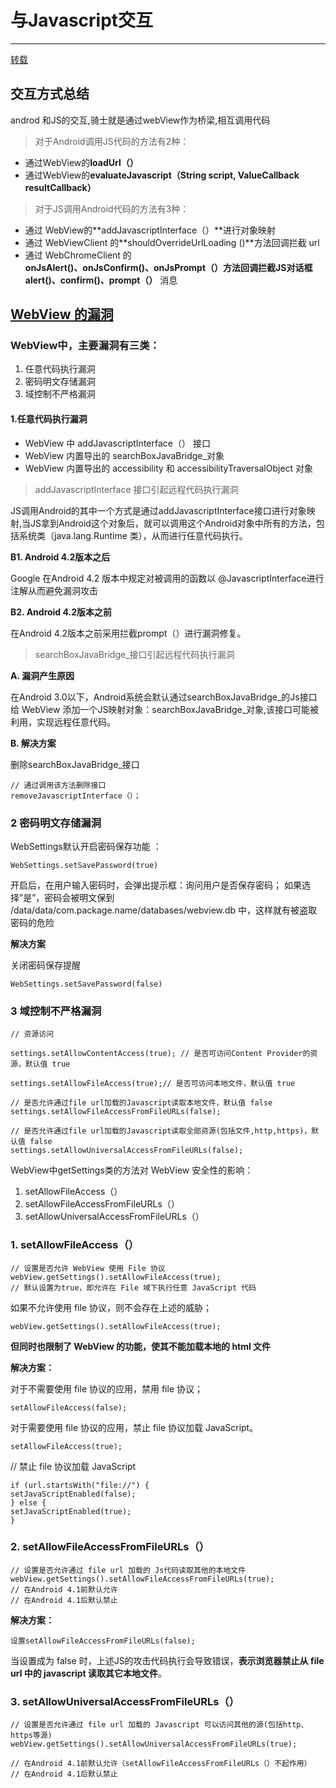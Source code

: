 # 与Javascript交互

---

[转载](https://www.jianshu.com/p/345f4d8a5cfa "原文链接")
##  交互方式总结

androd 和JS的交互,骑士就是通过webView作为桥梁,相互调用代码

> 对于Android调用JS代码的方法有2种：

- 通过WebView的**loadUrl（）**
- 通过WebView的**evaluateJavascript（String script, ValueCallback<String> resultCallback）**

> 对于JS调用Android代码的方法有3种：

* 通过 WebView的**addJavascriptInterface（）**进行对象映射
* 通过 WebViewClient 的**shouldOverrideUrlLoading ()**方法回调拦截 url
* 通过 WebChromeClient 的**onJsAlert()、onJsConfirm()、onJsPrompt（）**方法回调拦截JS对话框**alert()、confirm()、prompt（）** 消息





##  [WebView 的漏洞](https://www.jianshu.com/p/3a345d27cd42)



### WebView中，主要漏洞有三类：

1. 任意代码执行漏洞
1. 	密码明文存储漏洞
1. 	域控制不严格漏洞

#### 1.任意代码执行漏洞

*	WebView 中 addJavascriptInterface（） 接口
*	WebView 内置导出的 searchBoxJavaBridge_对象
*	WebView 内置导出的 accessibility 和 accessibilityTraversalObject 对象



>  addJavascriptInterface 接口引起远程代码执行漏洞


JS调用Android的其中一个方式是通过addJavascriptInterface接口进行对象映射,当JS拿到Android这个对象后，就可以调用这个Android对象中所有的方法，包括系统类（java.lang.Runtime 类），从而进行任意代码执行。



**B1. Android 4.2版本之后**

Google 在Android 4.2 版本中规定对被调用的函数以 @JavascriptInterface进行注解从而避免漏洞攻击

**B2. Android 4.2版本之前**

在Android 4.2版本之前采用拦截prompt（）进行漏洞修复。





> searchBoxJavaBridge_接口引起远程代码执行漏洞

**A. 漏洞产生原因**

在Android 3.0以下，Android系统会默认通过searchBoxJavaBridge_的Js接口给 WebView 添加一个JS映射对象：searchBoxJavaBridge_对象,该接口可能被利用，实现远程任意代码。

**B. 解决方案**

删除searchBoxJavaBridge_接口
    
    // 通过调用该方法删除接口
    removeJavascriptInterface（）；


### 2 密码明文存储漏洞

WebSettings默认开启密码保存功能 ：

	WebSettings.setSavePassword(true)

开启后，在用户输入密码时，会弹出提示框：询问用户是否保存密码；
如果选择”是”，密码会被明文保到 /data/data/com.package.name/databases/webview.db 中，这样就有被盗取密码的危险

**解决方案**

关闭密码保存提醒

	WebSettings.setSavePassword(false) 


### 3 域控制不严格漏洞

 	// 资源访问

    settings.setAllowContentAccess(true); // 是否可访问Content Provider的资源，默认值 true

    settings.setAllowFileAccess(true);// 是否可访问本地文件，默认值 true

    // 是否允许通过file url加载的Javascript读取本地文件，默认值 false
    settings.setAllowFileAccessFromFileURLs(false);  

    // 是否允许通过file url加载的Javascript读取全部资源(包括文件,http,https)，默认值 false
    settings.setAllowUniversalAccessFromFileURLs(false);


WebView中getSettings类的方法对 WebView 安全性的影响：

1. setAllowFileAccess（）
1. setAllowFileAccessFromFileURLs（）
1. setAllowUniversalAccessFromFileURLs（）


### 1. setAllowFileAccess（） ###
    
    // 设置是否允许 WebView 使用 File 协议
    webView.getSettings().setAllowFileAccess(true); 
    // 默认设置为true，即允许在 File 域下执行任意 JavaScript 代码

如果不允许使用 file 协议，则不会存在上述的威胁；

`webView.getSettings().setAllowFileAccess(true); ` 
   
**但同时也限制了 WebView 的功能，使其不能加载本地的 html 文件**


**解决方案：**

对于不需要使用 file 协议的应用，禁用 file 协议；

    setAllowFileAccess(false); 

对于需要使用 file 协议的应用，禁止 file 协议加载 JavaScript。

    setAllowFileAccess(true); 

// 禁止 file 协议加载 JavaScript

    if (url.startsWith("file://") {
    setJavaScriptEnabled(false);
    } else {
    setJavaScriptEnabled(true);
    }


### 2. setAllowFileAccessFromFileURLs（） ###

    // 设置是否允许通过 file url 加载的 Js代码读取其他的本地文件
    webView.getSettings().setAllowFileAccessFromFileURLs(true);
    // 在Android 4.1前默认允许
    // 在Android 4.1后默认禁止


**解决方案：**
    
    设置setAllowFileAccessFromFileURLs(false);

当设置成为 false 时，上述JS的攻击代码执行会导致错误，**表示浏览器禁止从 file url 中的 javascript 读取其它本地文件**。



### 3. setAllowUniversalAccessFromFileURLs（） ###


    // 设置是否允许通过 file url 加载的 Javascript 可以访问其他的源(包括http、https等源)
    webView.getSettings().setAllowUniversalAccessFromFileURLs(true);
    
    // 在Android 4.1前默认允许（setAllowFileAccessFromFileURLs（）不起作用）
    // 在Android 4.1后默认禁止










